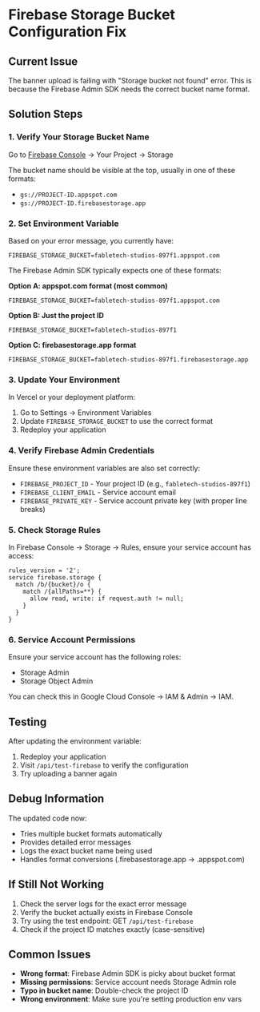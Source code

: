 # Firebase Storage Bucket Configuration Fix

## Current Issue
The banner upload is failing with "Storage bucket not found" error. This is because the Firebase Admin SDK needs the correct bucket name format.

## Solution Steps

### 1. Verify Your Storage Bucket Name
Go to [Firebase Console](https://console.firebase.google.com) → Your Project → Storage

The bucket name should be visible at the top, usually in one of these formats:
- `gs://PROJECT-ID.appspot.com`
- `gs://PROJECT-ID.firebasestorage.app`

### 2. Set Environment Variable
Based on your error message, you currently have:
```
FIREBASE_STORAGE_BUCKET=fabletech-studios-897f1.appspot.com
```

The Firebase Admin SDK typically expects one of these formats:

**Option A: appspot.com format (most common)**
```
FIREBASE_STORAGE_BUCKET=fabletech-studios-897f1.appspot.com
```

**Option B: Just the project ID**
```
FIREBASE_STORAGE_BUCKET=fabletech-studios-897f1
```

**Option C: firebasestorage.app format**
```
FIREBASE_STORAGE_BUCKET=fabletech-studios-897f1.firebasestorage.app
```

### 3. Update Your Environment
In Vercel or your deployment platform:
1. Go to Settings → Environment Variables
2. Update `FIREBASE_STORAGE_BUCKET` to use the correct format
3. Redeploy your application

### 4. Verify Firebase Admin Credentials
Ensure these environment variables are also set correctly:
- `FIREBASE_PROJECT_ID` - Your project ID (e.g., `fabletech-studios-897f1`)
- `FIREBASE_CLIENT_EMAIL` - Service account email
- `FIREBASE_PRIVATE_KEY` - Service account private key (with proper line breaks)

### 5. Check Storage Rules
In Firebase Console → Storage → Rules, ensure your service account has access:
```
rules_version = '2';
service firebase.storage {
  match /b/{bucket}/o {
    match /{allPaths=**} {
      allow read, write: if request.auth != null;
    }
  }
}
```

### 6. Service Account Permissions
Ensure your service account has the following roles:
- Storage Admin
- Storage Object Admin

You can check this in Google Cloud Console → IAM & Admin → IAM.

## Testing
After updating the environment variable:
1. Redeploy your application
2. Visit `/api/test-firebase` to verify the configuration
3. Try uploading a banner again

## Debug Information
The updated code now:
- Tries multiple bucket formats automatically
- Provides detailed error messages
- Logs the exact bucket name being used
- Handles format conversions (.firebasestorage.app → .appspot.com)

## If Still Not Working
1. Check the server logs for the exact error message
2. Verify the bucket actually exists in Firebase Console
3. Try using the test endpoint: GET `/api/test-firebase`
4. Check if the project ID matches exactly (case-sensitive)

## Common Issues
- **Wrong format**: Firebase Admin SDK is picky about bucket format
- **Missing permissions**: Service account needs Storage Admin role
- **Typo in bucket name**: Double-check the project ID
- **Wrong environment**: Make sure you're setting production env vars